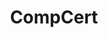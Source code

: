 ---
codehost: https://github.com/https://github.com/AbsInt/CompCert
logohandle: compcert
sort: compcert
title: CompCert
website: https://compcert.org/
---